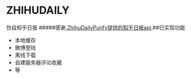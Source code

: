 # ZHIHUDAILY
仿自知乎日报
#####感谢[ ZhihuDailyPurify提供的知乎日报api ]( https://github.com/izzyleung/ZhihuDailyPurify/wiki/%E7%9F%A5%E4%B9%8E%E6%97%A5%E6%8A%A5-API-%E5%88%86%E6%9E%90 )
##已实现功能
  * 本地缓存
  * 微博登陆
  * 离线下载
  * 自建服务器评论收藏
  * 等

